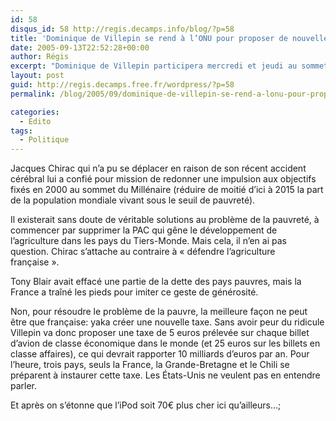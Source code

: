 ```yaml
---
id: 58
disqus_id: 58 http://regis.decamps.info/blog/?p=58
title: 'Dominique de Villepin se rend à l’ONU pour proposer de nouvelles taxes'
date: 2005-09-13T22:52:28+00:00
author: Régis
excerpt: "Dominique de Villepin participera mercredi et jeudi au sommet mondial des Nations unies, qui coïncide avec le 60e anniversaire de l'organisation. "
layout: post
guid: http://regis.decamps.free.fr/wordpress/?p=58
permalink: /blog/2005/09/dominique-de-villepin-se-rend-a-lonu-pour-proposer-de-nouvelles-taxes/

categories:
  - Edito
tags:
  - Politique
---
```

Jacques Chirac qui n’a pu se déplacer en raison de son récent accident cérébral lui a confié pour mission de redonner une impulsion aux objectifs fixés en 2000 au sommet du Millénaire (réduire de moitié d’ici à 2015 la part de la population mondiale vivant sous le seuil de pauvreté).

Il existerait sans doute de véritable solutions au problème de la pauvreté, à commencer par supprimer la PAC qui gêne le développement de l’agriculture dans les pays du Tiers-Monde. Mais cela, il n’en ai pas question. Chirac s’attache au contraire à « défendre l’agriculture française ».

Tony Blair avait effacé une partie de la dette des pays pauvres, mais la France a traîné les pieds pour imiter ce geste de générosité.

Non, pour résoudre le problème de la pauvre, la meilleure façon ne peut être que française: yaka créer une nouvelle taxe. Sans avoir peur du ridicule Villepin va donc proposer une taxe de 5 euros prélevée sur chaque billet d’avion de classe économique dans le monde (et 25 euros sur les billets en classe affaires), ce qui devrait rapporter 10 milliards d’euros par an. Pour l’heure, trois pays, seuls la France, la Grande-Bretagne et le Chili se préparent à instaurer cette taxe. Les États-Unis ne veulent pas en entendre parler.

Et après on s’étonne que l’iPod soit 70€ plus cher ici qu’ailleurs…;
